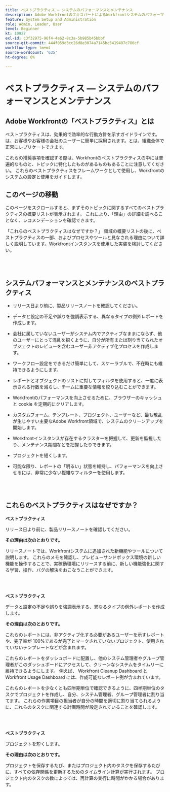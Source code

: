 ```yaml
---
title: ベストプラクティス — システムのパフォーマンスとメンテナンス
description: Adobe WorkfrontのエキスパートによるWorkfrontシステムのパフォーマンスとメンテナンスに関するベストプラクティスの推奨事項を確認します。
feature: System Setup and Administration
role: Admin, Leader, User
level: Beginner
kt: 10927
exl-id: c3f32975-96f4-4e62-8c3a-5b985b45bbbf
source-git-commit: 444f059d3cc26d8e3074a7145bc5419407c786cf
workflow-type: tm+mt
source-wordcount: '635'
ht-degree: 0%

---
```


# ベストプラクティス — システムのパフォーマンスとメンテナンス

## Adobe Workfrontの「ベストプラクティス」とは

ベストプラクティスは、効果的で効率的な行動方針を示すガイドラインです。は、お客様やお客様の会社のユーザーに簡単に採用されます。とは、組織全体で正常にレプリケートできます。

これらの推奨事項を確認する際は、Workfrontのベストプラクティスの中には普遍的なものと、トピックに特化したものがあるものもあることに注意してください。 これらのベストプラクティスをフレームワークとして使用し、Workfrontのシステムの設定と使用をガイドします。

## このページの移動

このページをスクロールすると、まずそのトピックに関するすべてのベストプラクティスの概要リストが表示されます。 これにより、「理由」の詳細を調べることなく、レコメンデーションを確認できます。

「これらのベストプラクティスはなぜですか？」 領域の概要リストの後に、ベストプラクティスの一部、およびプロセスやツールと見なされる理由について詳しく説明しています。Workfrontインスタンスを使用した実装を検討してください。

</br>
</br>

## システムパフォーマンスとメンテナンスのベストプラクティス

* リリース日より前に、製品リリースノートを確認してください。

* データと設定の不足や誤りを強調表示する、異なるタイプの例外レポートを作成します。

* 会社に属していないユーザーがシステム内でアクティブなままにならず、他のユーザーにとって混乱を招くように、自分が所有または割り当てられたオブジェクトのレビューを含むユーザー非アクティブ化プロセスを作成します。

* ワークフロー設定をできるだけ簡単にして、スケーラブルで、不在時にも維持できるようにします。

* レポートとオブジェクトのリストに対してフィルタを使用すると、一度に表示される行数を減らし、チームに重要な情報を絞り込むことができます。

* Workfrontのパフォーマンスを向上させるために、ブラウザーのキャッシュと cookie を定期的にクリアします。

* カスタムフォーム、テンプレート、プロジェクト、ユーザーなど、最も散乱が生じやすい主要なAdobe Workfront領域で、システムのクリーンアップを開始します。

* Workfrontインスタンスが存在するクラスターを把握して、更新を監視したり、メンテナンス期間などを把握したりできます。

* プロジェクトを短くします。

* 可能な限り、レポートの「明るい」状態を維持し、パフォーマンスを向上させるには、非常に少ない複雑なフィルターを使用します。

</br>
</br>

## これらのベストプラクティスはなぜですか？

**ベストプラクティス**

リリース日より前に、製品リリースノートを確認してください。



**その理由は次のとおりです。**

リリースノートでは、Workfrontシステムに追加された新機能やツールについて説明します。 これらのメモを確認し、プレビューサンドボックス環境の新しい機能を操作することで、実稼動環境にリリースする前に、新しい機能強化に関する学習、操作、バグの解決をおこなうことができます。

</br>
</br>

**ベストプラクティス**

データと設定の不足や誤りを強調表示する、異なるタイプの例外レポートを作成します。



**その理由は次のとおりです。**

これらのレポートには、非アクティブ化する必要があるユーザーを示すレポートや、完了率が 100%であるが完了とマークされていないプロジェクト、使用されていないテンプレートなどが含まれます。



これらのレポートをダッシュボードに配置し、他のシステム管理者やグループ管理者がこのダッシュボードにアクセスして、クリーンなシステムをタイムリーに維持できるようにします。 例えば、 Workfront Cleanup Dashboard とWorkfront Usage Dashboard には、作成可能なレポート例が含まれています。



これらのレポートを少なくとも四半期単位で確認できるように、四半期単位のタスクでプロジェクトを作成し、自分、システム管理者、グループ管理者に割り当てます。 これらの作業項目の担当者が自分の時間を適切に割り当てられるように、これらのタスクに関連する計画時間が設定されていることを確認します。

</br>
</br>

**ベストプラクティス**

プロジェクトを短くします。



**その理由は次のとおりです。**

プロジェクトを保存するたび、またはプロジェクト内のタスクを保存するたびに、すべての依存関係を更新するためのタイムライン計算が実行されます。 プロジェクト内のタスクの数によっては、再計算の実行に時間がかかる場合があります。
